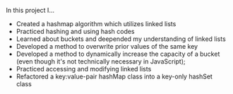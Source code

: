 In this project I...

- Created a hashmap algorithm which utilizes linked lists
- Practiced hashing and using hash codes
- Learned about buckets and deepended my understanding of linked lists
- Developed a method to overwrite prior values of the same key
- Developed a method to dynamically increase the capacity of a bucket (even though it's not technically necessary in JavaScript);
- Practiced accessing and modifying linked lists
- Refactored a key:value-pair hashMap class into a key-only hashSet class
